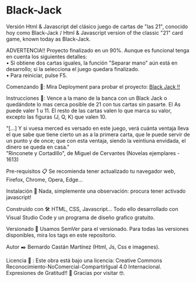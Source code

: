 # Black-Jack

Versión Html & Javascript del clásico juego de cartas de "las 21", conocido hoy como Black-Jack / Html & Javascript version of the classic "21" card game, known today as Black-Jack.

ADVERTENCIA!! Proyecto finalizado en un 90%. Aunque es funcional tenga en cuenta los siguientes detalles: <br>
•	Si obtiene dos cartas iguales, la función "Separar mano" aún está en desarrollo; si la selecciona el juego quedara finalizado. <br>
•	Para reiniciar, pulse F5.

Comenzando 🚀:
Mira Deployment para probar el proyecto: <a href="https://declaraval.github.io/Black-Jack/"> Black Jack !! </a>

Instrucciones 📖: Vence a la mano de la banca con un Black Jack o quedándote lo mas cerca posible de 21 con tus cartas sin pasarte. El As puede valer 1 u 11. El resto de las cartas valen lo que marca su valor, excepto las figuras (J, Q, K) que valen 10.

"[...] Y si vuesa merced es versado en este juego, verá cuánta ventaja lleva el que sabe que tiene cierto un as a la primera carta, que le puede servir de un punto y de once; que con esta ventaja, siendo la veintiuna envidada, el dinero se queda en casa."<br>"Rinconete y Cortadillo", de Miguel de Cervantes (Novelas ejemplares - 1613)

Pre-requisitos 📋 Se recomienda tener actualizado tu navegador web, Firefox, Chrome, Opera, Edge...

Instalación 🔧 Nada, simplemente una observación: procura tener activado javascript!

Construido con 🛠️ HTML, CSS, Javascript... Todo ello desarrollado con Visual Studio Code y un programa de diseño grafico gratuito.

Versionado 📌 Usamos SemVer para el versionado. Para todas las versiones disponibles, mira los tags en este repositorio.

Autor ✒️ Bernardo Castán Martínez (Html, Js, Css e imagenes).

Licencia 📄 : 
Este obra está bajo una licencia: Creative Commons Reconocimiento-NoComercial-CompartirIgual 4.0 Internacional.
Expresiones de Gratitud!! 🎁 Gracias por visitar 🤓.
